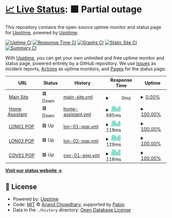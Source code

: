 # [📈 Live Status](https://status.willwilson.uk): <!--live status--> **🟧 Partial outage**

This repository contains the open-source uptime monitor and status page for [Upptime](https://upptime.js.org), powered by [Upptime](https://github.com/upptime/upptime).

[![Uptime CI](https://github.com/thewillwilson/upptime/workflows/Uptime%20CI/badge.svg)](https://github.com/thewillwilson/upptime/actions?query=workflow%3A%22Uptime+CI%22)
[![Response Time CI](https://github.com/thewillwilson/upptime/workflows/Response%20Time%20CI/badge.svg)](https://github.com/thewillwilson/upptime/actions?query=workflow%3A%22Response+Time+CI%22)
[![Graphs CI](https://github.com/thewillwilson/upptime/workflows/Graphs%20CI/badge.svg)](https://github.com/thewillwilson/upptime/actions?query=workflow%3A%22Graphs+CI%22)
[![Static Site CI](https://github.com/thewillwilson/upptime/workflows/Static%20Site%20CI/badge.svg)](https://github.com/thewillwilson/upptime/actions?query=workflow%3A%22Static+Site+CI%22)
[![Summary CI](https://github.com/thewillwilson/upptime/workflows/Summary%20CI/badge.svg)](https://github.com/thewillwilson/upptime/actions?query=workflow%3A%22Summary+CI%22)

With [Upptime](https://upptime.js.org), you can get your own unlimited and free uptime monitor and status page, powered entirely by a GitHub repository. We use [Issues](https://github.com/upptime/upptime/issues) as incident reports, [Actions](https://github.com/thewillwilson/upptime/actions) as uptime monitors, and [Pages](https://status.willwilson.uk) for the status page.

<!--start: status pages-->
<!-- This summary is generated by Upptime (https://github.com/upptime/upptime) -->
<!-- Do not edit this manually, your changes will be overwritten -->
<!-- prettier-ignore -->
| URL | Status | History | Response Time | Uptime |
| --- | ------ | ------- | ------------- | ------ |
| <img alt="" src="https://icons.duckduckgo.com/ip3/willwilson.uk.ico" height="13"> [Main Site](https://willwilson.uk) | 🟥 Down | [main-site.yml](https://github.com/thewillwilson/upptime/commits/HEAD/history/main-site.yml) | <details><summary><img alt="Response time graph" src="./graphs/main-site/response-time-week.png" height="20"> 0ms</summary><br><a href="https://status.willwilson.uk/history/main-site"><img alt="Response time 1139" src="https://img.shields.io/endpoint?url=https%3A%2F%2Fraw.githubusercontent.com%2Fthewillwilson%2Fupptime%2FHEAD%2Fapi%2Fmain-site%2Fresponse-time.json"></a><br><a href="https://status.willwilson.uk/history/main-site"><img alt="24-hour response time 0" src="https://img.shields.io/endpoint?url=https%3A%2F%2Fraw.githubusercontent.com%2Fthewillwilson%2Fupptime%2FHEAD%2Fapi%2Fmain-site%2Fresponse-time-day.json"></a><br><a href="https://status.willwilson.uk/history/main-site"><img alt="7-day response time 0" src="https://img.shields.io/endpoint?url=https%3A%2F%2Fraw.githubusercontent.com%2Fthewillwilson%2Fupptime%2FHEAD%2Fapi%2Fmain-site%2Fresponse-time-week.json"></a><br><a href="https://status.willwilson.uk/history/main-site"><img alt="30-day response time 0" src="https://img.shields.io/endpoint?url=https%3A%2F%2Fraw.githubusercontent.com%2Fthewillwilson%2Fupptime%2FHEAD%2Fapi%2Fmain-site%2Fresponse-time-month.json"></a><br><a href="https://status.willwilson.uk/history/main-site"><img alt="1-year response time 1139" src="https://img.shields.io/endpoint?url=https%3A%2F%2Fraw.githubusercontent.com%2Fthewillwilson%2Fupptime%2FHEAD%2Fapi%2Fmain-site%2Fresponse-time-year.json"></a></details> | <details><summary><a href="https://status.willwilson.uk/history/main-site">0.00%</a></summary><a href="https://status.willwilson.uk/history/main-site"><img alt="All-time uptime 42.80%" src="https://img.shields.io/endpoint?url=https%3A%2F%2Fraw.githubusercontent.com%2Fthewillwilson%2Fupptime%2FHEAD%2Fapi%2Fmain-site%2Fuptime.json"></a><br><a href="https://status.willwilson.uk/history/main-site"><img alt="24-hour uptime 0.00%" src="https://img.shields.io/endpoint?url=https%3A%2F%2Fraw.githubusercontent.com%2Fthewillwilson%2Fupptime%2FHEAD%2Fapi%2Fmain-site%2Fuptime-day.json"></a><br><a href="https://status.willwilson.uk/history/main-site"><img alt="7-day uptime 0.00%" src="https://img.shields.io/endpoint?url=https%3A%2F%2Fraw.githubusercontent.com%2Fthewillwilson%2Fupptime%2FHEAD%2Fapi%2Fmain-site%2Fuptime-week.json"></a><br><a href="https://status.willwilson.uk/history/main-site"><img alt="30-day uptime 7.96%" src="https://img.shields.io/endpoint?url=https%3A%2F%2Fraw.githubusercontent.com%2Fthewillwilson%2Fupptime%2FHEAD%2Fapi%2Fmain-site%2Fuptime-month.json"></a><br><a href="https://status.willwilson.uk/history/main-site"><img alt="1-year uptime 42.80%" src="https://img.shields.io/endpoint?url=https%3A%2F%2Fraw.githubusercontent.com%2Fthewillwilson%2Fupptime%2FHEAD%2Fapi%2Fmain-site%2Fuptime-year.json"></a></details>
| <img alt="" src="https://icons.duckduckgo.com/ip3/ha.willwilson.uk.ico" height="13"> [Home Assistant](https://ha.willwilson.uk) | 🟥 Down | [home-assistant.yml](https://github.com/thewillwilson/upptime/commits/HEAD/history/home-assistant.yml) | <details><summary><img alt="Response time graph" src="./graphs/home-assistant/response-time-week.png" height="20"> 685ms</summary><br><a href="https://status.willwilson.uk/history/home-assistant"><img alt="Response time 532" src="https://img.shields.io/endpoint?url=https%3A%2F%2Fraw.githubusercontent.com%2Fthewillwilson%2Fupptime%2FHEAD%2Fapi%2Fhome-assistant%2Fresponse-time.json"></a><br><a href="https://status.willwilson.uk/history/home-assistant"><img alt="24-hour response time 807" src="https://img.shields.io/endpoint?url=https%3A%2F%2Fraw.githubusercontent.com%2Fthewillwilson%2Fupptime%2FHEAD%2Fapi%2Fhome-assistant%2Fresponse-time-day.json"></a><br><a href="https://status.willwilson.uk/history/home-assistant"><img alt="7-day response time 685" src="https://img.shields.io/endpoint?url=https%3A%2F%2Fraw.githubusercontent.com%2Fthewillwilson%2Fupptime%2FHEAD%2Fapi%2Fhome-assistant%2Fresponse-time-week.json"></a><br><a href="https://status.willwilson.uk/history/home-assistant"><img alt="30-day response time 666" src="https://img.shields.io/endpoint?url=https%3A%2F%2Fraw.githubusercontent.com%2Fthewillwilson%2Fupptime%2FHEAD%2Fapi%2Fhome-assistant%2Fresponse-time-month.json"></a><br><a href="https://status.willwilson.uk/history/home-assistant"><img alt="1-year response time 532" src="https://img.shields.io/endpoint?url=https%3A%2F%2Fraw.githubusercontent.com%2Fthewillwilson%2Fupptime%2FHEAD%2Fapi%2Fhome-assistant%2Fresponse-time-year.json"></a></details> | <details><summary><a href="https://status.willwilson.uk/history/home-assistant">100.00%</a></summary><a href="https://status.willwilson.uk/history/home-assistant"><img alt="All-time uptime 99.72%" src="https://img.shields.io/endpoint?url=https%3A%2F%2Fraw.githubusercontent.com%2Fthewillwilson%2Fupptime%2FHEAD%2Fapi%2Fhome-assistant%2Fuptime.json"></a><br><a href="https://status.willwilson.uk/history/home-assistant"><img alt="24-hour uptime 99.99%" src="https://img.shields.io/endpoint?url=https%3A%2F%2Fraw.githubusercontent.com%2Fthewillwilson%2Fupptime%2FHEAD%2Fapi%2Fhome-assistant%2Fuptime-day.json"></a><br><a href="https://status.willwilson.uk/history/home-assistant"><img alt="7-day uptime 100.00%" src="https://img.shields.io/endpoint?url=https%3A%2F%2Fraw.githubusercontent.com%2Fthewillwilson%2Fupptime%2FHEAD%2Fapi%2Fhome-assistant%2Fuptime-week.json"></a><br><a href="https://status.willwilson.uk/history/home-assistant"><img alt="30-day uptime 99.90%" src="https://img.shields.io/endpoint?url=https%3A%2F%2Fraw.githubusercontent.com%2Fthewillwilson%2Fupptime%2FHEAD%2Fapi%2Fhome-assistant%2Fuptime-month.json"></a><br><a href="https://status.willwilson.uk/history/home-assistant"><img alt="1-year uptime 99.72%" src="https://img.shields.io/endpoint?url=https%3A%2F%2Fraw.githubusercontent.com%2Fthewillwilson%2Fupptime%2FHEAD%2Fapi%2Fhome-assistant%2Fuptime-year.json"></a></details>
| <img alt="" src="https://icons.duckduckgo.com/ip3/null.ico" height="13"> [LON01 POP](lon01.pop.as214818.willwilson.uk) | 🟩 Up | [lon-01-pop.yml](https://github.com/thewillwilson/upptime/commits/HEAD/history/lon-01-pop.yml) | <details><summary><img alt="Response time graph" src="./graphs/lon-01-pop/response-time-week.png" height="20"> 119ms</summary><br><a href="https://status.willwilson.uk/history/lon-01-pop"><img alt="Response time 122" src="https://img.shields.io/endpoint?url=https%3A%2F%2Fraw.githubusercontent.com%2Fthewillwilson%2Fupptime%2FHEAD%2Fapi%2Flon-01-pop%2Fresponse-time.json"></a><br><a href="https://status.willwilson.uk/history/lon-01-pop"><img alt="24-hour response time 130" src="https://img.shields.io/endpoint?url=https%3A%2F%2Fraw.githubusercontent.com%2Fthewillwilson%2Fupptime%2FHEAD%2Fapi%2Flon-01-pop%2Fresponse-time-day.json"></a><br><a href="https://status.willwilson.uk/history/lon-01-pop"><img alt="7-day response time 119" src="https://img.shields.io/endpoint?url=https%3A%2F%2Fraw.githubusercontent.com%2Fthewillwilson%2Fupptime%2FHEAD%2Fapi%2Flon-01-pop%2Fresponse-time-week.json"></a><br><a href="https://status.willwilson.uk/history/lon-01-pop"><img alt="30-day response time 139" src="https://img.shields.io/endpoint?url=https%3A%2F%2Fraw.githubusercontent.com%2Fthewillwilson%2Fupptime%2FHEAD%2Fapi%2Flon-01-pop%2Fresponse-time-month.json"></a><br><a href="https://status.willwilson.uk/history/lon-01-pop"><img alt="1-year response time 122" src="https://img.shields.io/endpoint?url=https%3A%2F%2Fraw.githubusercontent.com%2Fthewillwilson%2Fupptime%2FHEAD%2Fapi%2Flon-01-pop%2Fresponse-time-year.json"></a></details> | <details><summary><a href="https://status.willwilson.uk/history/lon-01-pop">100.00%</a></summary><a href="https://status.willwilson.uk/history/lon-01-pop"><img alt="All-time uptime 100.00%" src="https://img.shields.io/endpoint?url=https%3A%2F%2Fraw.githubusercontent.com%2Fthewillwilson%2Fupptime%2FHEAD%2Fapi%2Flon-01-pop%2Fuptime.json"></a><br><a href="https://status.willwilson.uk/history/lon-01-pop"><img alt="24-hour uptime 100.00%" src="https://img.shields.io/endpoint?url=https%3A%2F%2Fraw.githubusercontent.com%2Fthewillwilson%2Fupptime%2FHEAD%2Fapi%2Flon-01-pop%2Fuptime-day.json"></a><br><a href="https://status.willwilson.uk/history/lon-01-pop"><img alt="7-day uptime 100.00%" src="https://img.shields.io/endpoint?url=https%3A%2F%2Fraw.githubusercontent.com%2Fthewillwilson%2Fupptime%2FHEAD%2Fapi%2Flon-01-pop%2Fuptime-week.json"></a><br><a href="https://status.willwilson.uk/history/lon-01-pop"><img alt="30-day uptime 100.00%" src="https://img.shields.io/endpoint?url=https%3A%2F%2Fraw.githubusercontent.com%2Fthewillwilson%2Fupptime%2FHEAD%2Fapi%2Flon-01-pop%2Fuptime-month.json"></a><br><a href="https://status.willwilson.uk/history/lon-01-pop"><img alt="1-year uptime 100.00%" src="https://img.shields.io/endpoint?url=https%3A%2F%2Fraw.githubusercontent.com%2Fthewillwilson%2Fupptime%2FHEAD%2Fapi%2Flon-01-pop%2Fuptime-year.json"></a></details>
| <img alt="" src="https://icons.duckduckgo.com/ip3/null.ico" height="13"> [LON02 POP](lon02.pop.as214818.willwilson.uk) | 🟩 Up | [lon-02-pop.yml](https://github.com/thewillwilson/upptime/commits/HEAD/history/lon-02-pop.yml) | <details><summary><img alt="Response time graph" src="./graphs/lon-02-pop/response-time-week.png" height="20"> 129ms</summary><br><a href="https://status.willwilson.uk/history/lon-02-pop"><img alt="Response time 116" src="https://img.shields.io/endpoint?url=https%3A%2F%2Fraw.githubusercontent.com%2Fthewillwilson%2Fupptime%2FHEAD%2Fapi%2Flon-02-pop%2Fresponse-time.json"></a><br><a href="https://status.willwilson.uk/history/lon-02-pop"><img alt="24-hour response time 140" src="https://img.shields.io/endpoint?url=https%3A%2F%2Fraw.githubusercontent.com%2Fthewillwilson%2Fupptime%2FHEAD%2Fapi%2Flon-02-pop%2Fresponse-time-day.json"></a><br><a href="https://status.willwilson.uk/history/lon-02-pop"><img alt="7-day response time 129" src="https://img.shields.io/endpoint?url=https%3A%2F%2Fraw.githubusercontent.com%2Fthewillwilson%2Fupptime%2FHEAD%2Fapi%2Flon-02-pop%2Fresponse-time-week.json"></a><br><a href="https://status.willwilson.uk/history/lon-02-pop"><img alt="30-day response time 123" src="https://img.shields.io/endpoint?url=https%3A%2F%2Fraw.githubusercontent.com%2Fthewillwilson%2Fupptime%2FHEAD%2Fapi%2Flon-02-pop%2Fresponse-time-month.json"></a><br><a href="https://status.willwilson.uk/history/lon-02-pop"><img alt="1-year response time 116" src="https://img.shields.io/endpoint?url=https%3A%2F%2Fraw.githubusercontent.com%2Fthewillwilson%2Fupptime%2FHEAD%2Fapi%2Flon-02-pop%2Fresponse-time-year.json"></a></details> | <details><summary><a href="https://status.willwilson.uk/history/lon-02-pop">100.00%</a></summary><a href="https://status.willwilson.uk/history/lon-02-pop"><img alt="All-time uptime 100.00%" src="https://img.shields.io/endpoint?url=https%3A%2F%2Fraw.githubusercontent.com%2Fthewillwilson%2Fupptime%2FHEAD%2Fapi%2Flon-02-pop%2Fuptime.json"></a><br><a href="https://status.willwilson.uk/history/lon-02-pop"><img alt="24-hour uptime 100.00%" src="https://img.shields.io/endpoint?url=https%3A%2F%2Fraw.githubusercontent.com%2Fthewillwilson%2Fupptime%2FHEAD%2Fapi%2Flon-02-pop%2Fuptime-day.json"></a><br><a href="https://status.willwilson.uk/history/lon-02-pop"><img alt="7-day uptime 100.00%" src="https://img.shields.io/endpoint?url=https%3A%2F%2Fraw.githubusercontent.com%2Fthewillwilson%2Fupptime%2FHEAD%2Fapi%2Flon-02-pop%2Fuptime-week.json"></a><br><a href="https://status.willwilson.uk/history/lon-02-pop"><img alt="30-day uptime 100.00%" src="https://img.shields.io/endpoint?url=https%3A%2F%2Fraw.githubusercontent.com%2Fthewillwilson%2Fupptime%2FHEAD%2Fapi%2Flon-02-pop%2Fuptime-month.json"></a><br><a href="https://status.willwilson.uk/history/lon-02-pop"><img alt="1-year uptime 100.00%" src="https://img.shields.io/endpoint?url=https%3A%2F%2Fraw.githubusercontent.com%2Fthewillwilson%2Fupptime%2FHEAD%2Fapi%2Flon-02-pop%2Fuptime-year.json"></a></details>
| <img alt="" src="https://icons.duckduckgo.com/ip3/null.ico" height="13"> [COV01 POP](cov01.pop.as214818.willwilson.uk) | 🟩 Up | [cov-01-pop.yml](https://github.com/thewillwilson/upptime/commits/HEAD/history/cov-01-pop.yml) | <details><summary><img alt="Response time graph" src="./graphs/cov-01-pop/response-time-week.png" height="20"> 116ms</summary><br><a href="https://status.willwilson.uk/history/cov-01-pop"><img alt="Response time 106" src="https://img.shields.io/endpoint?url=https%3A%2F%2Fraw.githubusercontent.com%2Fthewillwilson%2Fupptime%2FHEAD%2Fapi%2Fcov-01-pop%2Fresponse-time.json"></a><br><a href="https://status.willwilson.uk/history/cov-01-pop"><img alt="24-hour response time 127" src="https://img.shields.io/endpoint?url=https%3A%2F%2Fraw.githubusercontent.com%2Fthewillwilson%2Fupptime%2FHEAD%2Fapi%2Fcov-01-pop%2Fresponse-time-day.json"></a><br><a href="https://status.willwilson.uk/history/cov-01-pop"><img alt="7-day response time 116" src="https://img.shields.io/endpoint?url=https%3A%2F%2Fraw.githubusercontent.com%2Fthewillwilson%2Fupptime%2FHEAD%2Fapi%2Fcov-01-pop%2Fresponse-time-week.json"></a><br><a href="https://status.willwilson.uk/history/cov-01-pop"><img alt="30-day response time 114" src="https://img.shields.io/endpoint?url=https%3A%2F%2Fraw.githubusercontent.com%2Fthewillwilson%2Fupptime%2FHEAD%2Fapi%2Fcov-01-pop%2Fresponse-time-month.json"></a><br><a href="https://status.willwilson.uk/history/cov-01-pop"><img alt="1-year response time 106" src="https://img.shields.io/endpoint?url=https%3A%2F%2Fraw.githubusercontent.com%2Fthewillwilson%2Fupptime%2FHEAD%2Fapi%2Fcov-01-pop%2Fresponse-time-year.json"></a></details> | <details><summary><a href="https://status.willwilson.uk/history/cov-01-pop">100.00%</a></summary><a href="https://status.willwilson.uk/history/cov-01-pop"><img alt="All-time uptime 99.95%" src="https://img.shields.io/endpoint?url=https%3A%2F%2Fraw.githubusercontent.com%2Fthewillwilson%2Fupptime%2FHEAD%2Fapi%2Fcov-01-pop%2Fuptime.json"></a><br><a href="https://status.willwilson.uk/history/cov-01-pop"><img alt="24-hour uptime 100.00%" src="https://img.shields.io/endpoint?url=https%3A%2F%2Fraw.githubusercontent.com%2Fthewillwilson%2Fupptime%2FHEAD%2Fapi%2Fcov-01-pop%2Fuptime-day.json"></a><br><a href="https://status.willwilson.uk/history/cov-01-pop"><img alt="7-day uptime 100.00%" src="https://img.shields.io/endpoint?url=https%3A%2F%2Fraw.githubusercontent.com%2Fthewillwilson%2Fupptime%2FHEAD%2Fapi%2Fcov-01-pop%2Fuptime-week.json"></a><br><a href="https://status.willwilson.uk/history/cov-01-pop"><img alt="30-day uptime 100.00%" src="https://img.shields.io/endpoint?url=https%3A%2F%2Fraw.githubusercontent.com%2Fthewillwilson%2Fupptime%2FHEAD%2Fapi%2Fcov-01-pop%2Fuptime-month.json"></a><br><a href="https://status.willwilson.uk/history/cov-01-pop"><img alt="1-year uptime 99.95%" src="https://img.shields.io/endpoint?url=https%3A%2F%2Fraw.githubusercontent.com%2Fthewillwilson%2Fupptime%2FHEAD%2Fapi%2Fcov-01-pop%2Fuptime-year.json"></a></details>

<!--end: status pages-->

[**Visit our status website →**](https://status.willwilson.uk)

## 📄 License

- Powered by: [Upptime](https://github.com/upptime/upptime)
- Code: [MIT](./LICENSE) © [Anand Chowdhary](https://anandchowdhary.com), supported by [Pabio](https://pabio.com)
- Data in the `./history` directory: [Open Database License](https://opendatacommons.org/licenses/odbl/1-0/)
